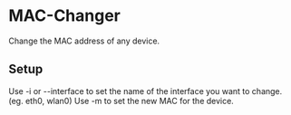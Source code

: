# MAC-Changer
Change the MAC address of any device.

## Setup

Use -i or --interface to set the name of the interface you want to change. (eg. eth0, wlan0)
Use -m to set the new MAC for the device.

